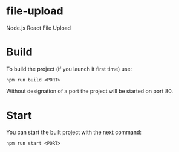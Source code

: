 # file-upload
Node.js React File Upload

# Build
To build the project (if you launch it first time) use:

```
npm run build <PORT>
```

Without designation of a port the project will be started on port 80.

# Start

You can start the built project with the next command:

```
npm run start <PORT>
```